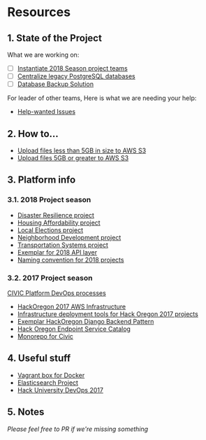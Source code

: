 # Resources

## 1. State of the Project

What we are working on:

- [ ] [Instantiate 2018 Season project teams](https://github.com/hackoregon/civic-devops/projects/1)
- [ ] [Centralize legacy PostgreSQL databases](https://github.com/hackoregon/civic-devops/projects/2)
- [ ] [Database Backup Solution](https://github.com/hackoregon/civic-devops/projects/3)

For leader of other teams, Here is what we are needing your help:

- [Help-wanted Issues](https://github.com/hackoregon/civic-devops/labels/help%20wanted)

## 2. How to...

* [Upload files less than 5GB in size to AWS S3](https://github.com/hackoregon/civic-devops/blob/s3-upload-guides/docs/HOWTO-upload-small-files-to-S3.md)
* [Upload files 5GB or greater to AWS S3](https://github.com/hackoregon/civic-devops/blob/s3-upload-guides/docs/HOWTO-upload-large-files-to-S3.md)

## 3. Platform info

### 3.1. 2018 Project season

* [Disaster Resilience project](https://github.com/hackoregon/disaster-resilience)
* [Housing Affordability project](https://github.com/hackoregon/housing-2018)
* [Local Elections project](https://github.com/hackoregon/elections-2018)
* [Neighborhood Development project](https://github.com/hackoregon/neighborhoods-2018)
* [Transportation Systems project](https://github.com/hackoregon/transportation-systems)
* [Exemplar for 2018 API layer](https://github.com/hackoregon/backend-examplar-2018)
* [Naming convention for 2018 projects](https://github.com/hackoregon/civic-devops/issues/1)

### 3.2. 2017 Project season

[CIVIC Platform DevOps processes](https://github.com/hackoregon/Civic-platform-info/blob/master/devOps-info.md)

* [HackOregon 2017 AWS Infrastructure](https://github.com/hackoregon/hackoregon-aws-infrastructure)
* [Infrastructure deployment tools for Hack Oregon 2017 projects](https://github.com/hackoregon/devops-17)
* [Exemplar HackOregon Django Backend Pattern](https://github.com/hackoregon/backend-service-pattern)
* [Hack Oregon Endpoint Service Catalog](https://github.com/hackoregon/endpoint-service-catalog)
* [Monorepo for Civic](https://github.com/hackoregon/civic)

## 4. Useful stuff

* [Vagrant box for Docker](https://github.com/hackoregon/vagrant-for-docker)
* [Elasticsearch Project](https://github.com/adpeters/housing-2018)
* [Hack University DevOps 2017](https://github.com/hackoregon/hacku-devops-2017/wiki)

## 5. Notes

*Please feel free to PR if we're missing something*
